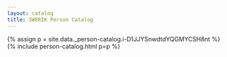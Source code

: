 ```yaml
---
layout: catalog
title: SWERIK Person Catalog
---
```

{% assign p = site.data._person-catalog.i-D1JJYSnwdtdYQGMYCSH8nt %}
{% include person-catalog.html p=p %}

